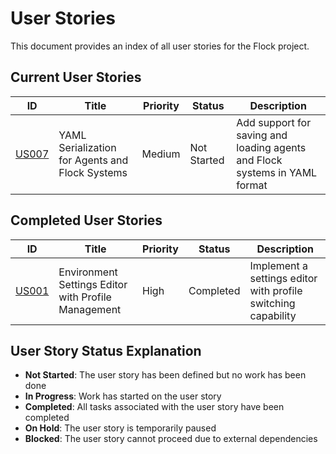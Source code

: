 # User Stories

This document provides an index of all user stories for the Flock project.

## Current User Stories

| ID | Title | Priority | Status | Description |
|----|-------|----------|--------|-------------|
| [US007](userstories/US007-YAML-Serialization.md) | YAML Serialization for Agents and Flock Systems | Medium | Not Started | Add support for saving and loading agents and Flock systems in YAML format |

## Completed User Stories

| ID | Title | Priority | Status | Description |
|----|-------|----------|--------|-------------|
| [US001](userstories/done/US001-Settings-Editor.md) | Environment Settings Editor with Profile Management | High | Completed | Implement a settings editor with profile switching capability |

## User Story Status Explanation

- **Not Started**: The user story has been defined but no work has been done
- **In Progress**: Work has started on the user story
- **Completed**: All tasks associated with the user story have been completed
- **On Hold**: The user story is temporarily paused
- **Blocked**: The user story cannot proceed due to external dependencies 